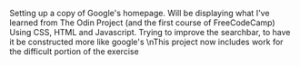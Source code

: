 Setting up a copy of Google's homepage.
Will be displaying what I've learned from The Odin Project (and the first course of FreeCodeCamp)
Using CSS, HTML and Javascript.
Trying to improve the searchbar, to have it be constructed more like google's
\nThis project now includes work for the difficult portion of the exercise
